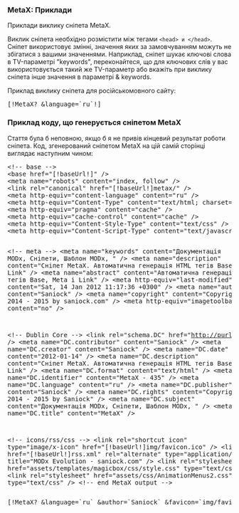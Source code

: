 
<meta http-equiv="Content-Type" content="text/html; charset=utf-8">
<h3>MetaX: Приклади </h3> 
Приклади виклику сніпета MetaX.	
<br>
<p>Виклик сніпета необхідно розмістити між тегами <code>&lt;head&gt; и &lt;/head&gt;</code>. Сніпет використовує змінні, значення яких за замовчуванням можуть не збігатися з вашими значеннями. Наприклад, сніпет шукає ключові слова в TV-параметрі "keywords", переконайтеся, що для ключових слів у вас використовується такий же TV-параметр або вкажіть при виклику сніпета інше значення в параметрі & keywords.</p>
<p>Приклад виклику сніпета для російськомовного сайту:</p>
<pre class="brush: html;">[!MetaX? &language=`ru`!]</pre>
<h3 class="sub-header text-bold">Приклад коду, що генерується сніпетом MetaX</h3>
<p>Стаття була б неповною, якщо б я не привів кінцевий результат роботи сніпета. Код, згенерований сніпетом MetaX на цій самій сторінці виглядає наступним чином:</p>
<pre class="brush: html;">&lt;!-- base --&gt;
&lt;base href="[!baseUrl!]" /&gt;
&lt;meta name="robots" content="index, follow" /&gt;
&lt;link rel="canonical" href="[!baseUrl!]metax/" /&gt;
&lt;meta http-equiv="content-language" content="ru" /&gt;
&lt;meta http-equiv="Content-Type" content="text/html; charset=UTF-8" /&gt;
&lt;meta http-equiv="pragma" content="cache" /&gt;
&lt;meta http-equiv="cache-control" content="cache" /&gt;
&lt;meta http-equiv="Content-Style-Type" content="text/css" /&gt;
&lt;meta http-equiv="Content-Script-Type" content="text/javascript" /&gt;

&lt;!-- meta --&gt;
&lt;meta name="keywords" content="Документація MODx, Сніпети, Шаблон MODx, " /&gt;
&lt;meta name="description" content="Сніпет MetaX. Автоматична генерація HTML тегів Base, Meta і Link" /&gt;
&lt;meta name="abstract" content="Автоматична генерація HTML тегів Base, Meta і Link" /&gt;
&lt;meta http-equiv="last-modified" content="Sat, 14 Jan 2012 11:17:36 +0300" /&gt;
&lt;meta name="author" content="Saniock" /&gt;
&lt;meta name="copyright" content="Copyright (c) 2014 - 2015 by saniock.com" /&gt;
&lt;meta http-equiv="imagetoolbar" content="no" /&gt;

&lt;!-- Dublin Core --&gt;
&lt;link rel="schema.DC" href="http://purl.org/dc/elements/1.1/" /&gt;
&lt;meta name="DC.contributor" content="Saniock" /&gt;
&lt;meta name="DC.creator" content="Saniock" /&gt;
&lt;meta name="DC.date" content="2012-01-14" /&gt;
&lt;meta name="DC.description" content="Сніпет MetaX. Автоматична генерація HTML тегів Base, Meta і Link" /&gt;
&lt;meta name="DC.format" content="text/html" /&gt;
&lt;meta name="DC.identifier" content="MetaX - 435" /&gt;
&lt;meta name="DC.language" content="ru" /&gt;
&lt;meta name="DC.publisher" content="Saniock" /&gt;
&lt;meta name="DC.rights" content="Copyright (c) 2014 - 2015 by Saniock" /&gt;
&lt;meta name="DC.subject" content="Документація MODx, Сніпети, Шаблон MODx, " /&gt;
&lt;meta name="DC.title" content="MetaX" /&gt;

&lt;!-- icons/rss/css --&gt;
&lt;link rel="shortcut icon" type="image/x-icon" href="[!baseUrl!]img/favicon.ico" /&gt;
&lt;link href="[!baseUrl!]rss.xml" rel="alternate" type="application/rss+xml" title="MODx Evolution - saniock.com" /&gt;
&lt;link rel="stylesheet" href="assets/templates/magicbox/css/style.css" type="text/css" /&gt;
&lt;link rel="stylesheet" href="assets/css/AnimationMenus2.css" type="text/css" /&gt;
&lt;!-- end MetaX output --&gt;
</pre>

<pre class="brush: html;">
[!MetaX? &language=`ru` &author=`Saniock` &favicon=`img/favicon.ico` &subject=`MODX Evolution. Документація, Корисні матеріали`!]
</pre>
